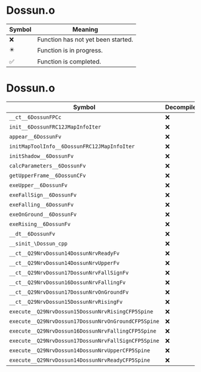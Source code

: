 # Dossun.o
| Symbol | Meaning 
| ------------- | ------------- 
| :x: | Function has not yet been started. 
| :eight_pointed_black_star: | Function is in progress. 
| :white_check_mark: | Function is completed. 


# Dossun.o
| Symbol | Decompiled? |
| ------------- | ------------- |
| `__ct__6DossunFPCc` | :x: |
| `init__6DossunFRC12JMapInfoIter` | :x: |
| `appear__6DossunFv` | :x: |
| `initMapToolInfo__6DossunFRC12JMapInfoIter` | :x: |
| `initShadow__6DossunFv` | :x: |
| `calcParameters__6DossunFv` | :x: |
| `getUpperFrame__6DossunCFv` | :x: |
| `exeUpper__6DossunFv` | :x: |
| `exeFallSign__6DossunFv` | :x: |
| `exeFalling__6DossunFv` | :x: |
| `exeOnGround__6DossunFv` | :x: |
| `exeRising__6DossunFv` | :x: |
| `__dt__6DossunFv` | :x: |
| `__sinit_\Dossun_cpp` | :x: |
| `__ct__Q29NrvDossun14DossunNrvReadyFv` | :x: |
| `__ct__Q29NrvDossun14DossunNrvUpperFv` | :x: |
| `__ct__Q29NrvDossun17DossunNrvFallSignFv` | :x: |
| `__ct__Q29NrvDossun16DossunNrvFallingFv` | :x: |
| `__ct__Q29NrvDossun17DossunNrvOnGroundFv` | :x: |
| `__ct__Q29NrvDossun15DossunNrvRisingFv` | :x: |
| `execute__Q29NrvDossun15DossunNrvRisingCFP5Spine` | :x: |
| `execute__Q29NrvDossun17DossunNrvOnGroundCFP5Spine` | :x: |
| `execute__Q29NrvDossun16DossunNrvFallingCFP5Spine` | :x: |
| `execute__Q29NrvDossun17DossunNrvFallSignCFP5Spine` | :x: |
| `execute__Q29NrvDossun14DossunNrvUpperCFP5Spine` | :x: |
| `execute__Q29NrvDossun14DossunNrvReadyCFP5Spine` | :x: |

